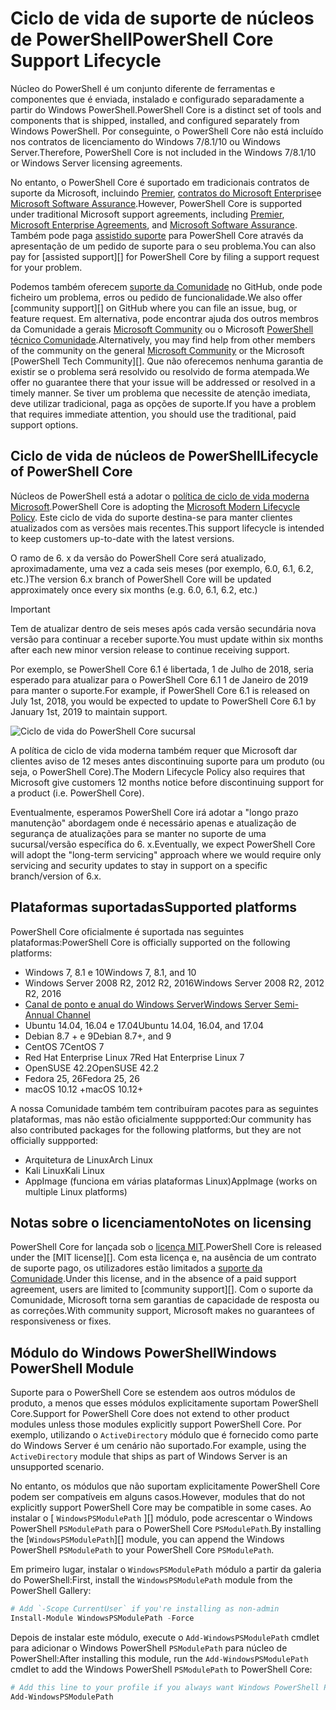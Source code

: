 # <a name="powershell-core-support-lifecycle"></a><span data-ttu-id="88225-101">Ciclo de vida de suporte de núcleos de PowerShell</span><span class="sxs-lookup"><span data-stu-id="88225-101">PowerShell Core Support Lifecycle</span></span>

<span data-ttu-id="88225-102">Núcleo do PowerShell é um conjunto diferente de ferramentas e componentes que é enviada, instalado e configurado separadamente a partir do Windows PowerShell.</span><span class="sxs-lookup"><span data-stu-id="88225-102">PowerShell Core is a distinct set of tools and components that is shipped, installed, and configured separately from Windows PowerShell.</span></span>
<span data-ttu-id="88225-103">Por conseguinte, o PowerShell Core não está incluído nos contratos de licenciamento do Windows 7/8.1/10 ou Windows Server.</span><span class="sxs-lookup"><span data-stu-id="88225-103">Therefore, PowerShell Core is not included in the Windows 7/8.1/10 or Windows Server licensing agreements.</span></span>

<span data-ttu-id="88225-104">No entanto, o PowerShell Core é suportado em tradicionais contratos de suporte da Microsoft, incluindo [Premier][], [contratos do Microsoft Enterprise][enterprise-agreement]e [Microsoft Software Assurance][assurance].</span><span class="sxs-lookup"><span data-stu-id="88225-104">However, PowerShell Core is supported under traditional Microsoft support agreements, including [Premier][], [Microsoft Enterprise Agreements][enterprise-agreement], and [Microsoft Software Assurance][assurance].</span></span>
<span data-ttu-id="88225-105">Também pode paga [assistido suporte][] para PowerShell Core através da apresentação de um pedido de suporte para o seu problema.</span><span class="sxs-lookup"><span data-stu-id="88225-105">You can also pay for [assisted support][] for PowerShell Core by filing a support request for your problem.</span></span>

<span data-ttu-id="88225-106">Podemos também oferecem [suporte da Comunidade][] no GitHub, onde pode ficheiro um problema, erros ou pedido de funcionalidade.</span><span class="sxs-lookup"><span data-stu-id="88225-106">We also offer [community support][] on GitHub where you can file an issue, bug, or feature request.</span></span>
<span data-ttu-id="88225-107">Em alternativa, pode encontrar ajuda dos outros membros da Comunidade a gerais [Microsoft Community][] ou o Microsoft [PowerShell técnico Comunidade][].</span><span class="sxs-lookup"><span data-stu-id="88225-107">Alternatively, you may find help from other members of the community on the general [Microsoft Community][] or the Microsoft [PowerShell Tech Community][].</span></span>
<span data-ttu-id="88225-108">Que não oferecemos nenhuma garantia de existir se o problema será resolvido ou resolvido de forma atempada.</span><span class="sxs-lookup"><span data-stu-id="88225-108">We offer no guarantee there that your issue will be addressed or resolved in a timely manner.</span></span>
<span data-ttu-id="88225-109">Se tiver um problema que necessite de atenção imediata, deve utilizar tradicional, paga as opções de suporte.</span><span class="sxs-lookup"><span data-stu-id="88225-109">If you have a problem that requires immediate attention, you should use the traditional, paid support options.</span></span>

## <a name="lifecycle-of-powershell-core"></a><span data-ttu-id="88225-110">Ciclo de vida de núcleos de PowerShell</span><span class="sxs-lookup"><span data-stu-id="88225-110">Lifecycle of PowerShell Core</span></span>

<span data-ttu-id="88225-111">Núcleos de PowerShell está a adotar o [política de ciclo de vida moderna Microsoft][modern].</span><span class="sxs-lookup"><span data-stu-id="88225-111">PowerShell Core is adopting the [Microsoft Modern Lifecycle Policy][modern].</span></span>
<span data-ttu-id="88225-112">Este ciclo de vida do suporte destina-se para manter clientes atualizados com as versões mais recentes.</span><span class="sxs-lookup"><span data-stu-id="88225-112">This support lifecycle is intended to keep customers up-to-date with the latest versions.</span></span>

<span data-ttu-id="88225-113">O ramo de 6. x da versão do PowerShell Core será atualizado, aproximadamente, uma vez a cada seis meses (por exemplo, 6.0, 6.1, 6.2, etc.)</span><span class="sxs-lookup"><span data-stu-id="88225-113">The version 6.x branch of PowerShell Core will be updated approximately once every six months (e.g. 6.0, 6.1, 6.2, etc.)</span></span>

> [!IMPORTANT]
> <span data-ttu-id="88225-114">Tem de atualizar dentro de seis meses após cada versão secundária nova versão para continuar a receber suporte.</span><span class="sxs-lookup"><span data-stu-id="88225-114">You must update within six months after each new minor version release to continue receiving support.</span></span>

<span data-ttu-id="88225-115">Por exemplo, se PowerShell Core 6.1 é libertada, 1 de Julho de 2018, seria esperado para atualizar para o PowerShell Core 6.1 1 de Janeiro de 2019 para manter o suporte.</span><span class="sxs-lookup"><span data-stu-id="88225-115">For example, if PowerShell Core 6.1 is released on July 1st, 2018, you would be expected to update to PowerShell Core 6.1 by January 1st, 2019 to maintain support.</span></span>

![Ciclo de vida do PowerShell Core sucursal][lifecycle-chart]

<span data-ttu-id="88225-117">A política de ciclo de vida moderna também requer que Microsoft dar clientes aviso de 12 meses antes discontinuing suporte para um produto (ou seja, o PowerShell Core).</span><span class="sxs-lookup"><span data-stu-id="88225-117">The Modern Lifecycle Policy also requires that Microsoft give customers 12 months notice before discontinuing support for a product (i.e. PowerShell Core).</span></span>

<span data-ttu-id="88225-118">Eventualmente, esperamos PowerShell Core irá adotar a "longo prazo manutenção" abordagem onde é necessário apenas e atualização de segurança de atualizações para se manter no suporte de uma sucursal/versão específica do 6. x.</span><span class="sxs-lookup"><span data-stu-id="88225-118">Eventually, we expect PowerShell Core will adopt the "long-term servicing" approach where we would require only servicing and security updates to stay in support on a specific branch/version of 6.x.</span></span>

## <a name="supported-platforms"></a><span data-ttu-id="88225-119">Plataformas suportadas</span><span class="sxs-lookup"><span data-stu-id="88225-119">Supported platforms</span></span>

<span data-ttu-id="88225-120">PowerShell Core oficialmente é suportada nas seguintes plataformas:</span><span class="sxs-lookup"><span data-stu-id="88225-120">PowerShell Core is officially supported on the following platforms:</span></span>

* <span data-ttu-id="88225-121">Windows 7, 8.1 e 10</span><span class="sxs-lookup"><span data-stu-id="88225-121">Windows 7, 8.1, and 10</span></span>
* <span data-ttu-id="88225-122">Windows Server 2008 R2, 2012 R2, 2016</span><span class="sxs-lookup"><span data-stu-id="88225-122">Windows Server 2008 R2, 2012 R2, 2016</span></span>
* <span data-ttu-id="88225-123">[Canal de ponto e anual do Windows Server][semi-annual]</span><span class="sxs-lookup"><span data-stu-id="88225-123">[Windows Server Semi-Annual Channel][semi-annual]</span></span>
* <span data-ttu-id="88225-124">Ubuntu 14.04, 16.04 e 17.04</span><span class="sxs-lookup"><span data-stu-id="88225-124">Ubuntu 14.04, 16.04, and 17.04</span></span>
* <span data-ttu-id="88225-125">Debian 8.7 + e 9</span><span class="sxs-lookup"><span data-stu-id="88225-125">Debian 8.7+, and 9</span></span>
* <span data-ttu-id="88225-126">CentOS 7</span><span class="sxs-lookup"><span data-stu-id="88225-126">CentOS 7</span></span>
* <span data-ttu-id="88225-127">Red Hat Enterprise Linux 7</span><span class="sxs-lookup"><span data-stu-id="88225-127">Red Hat Enterprise Linux 7</span></span>
* <span data-ttu-id="88225-128">OpenSUSE 42.2</span><span class="sxs-lookup"><span data-stu-id="88225-128">OpenSUSE 42.2</span></span>
* <span data-ttu-id="88225-129">Fedora 25, 26</span><span class="sxs-lookup"><span data-stu-id="88225-129">Fedora 25, 26</span></span>
* <span data-ttu-id="88225-130">macOS 10.12 +</span><span class="sxs-lookup"><span data-stu-id="88225-130">macOS 10.12+</span></span>

<span data-ttu-id="88225-131">A nossa Comunidade também tem contribuíram pacotes para as seguintes plataformas, mas não estão oficialmente suppported:</span><span class="sxs-lookup"><span data-stu-id="88225-131">Our community has also contributed packages for the following platforms, but they are not officially suppported:</span></span>

* <span data-ttu-id="88225-132">Arquitetura de Linux</span><span class="sxs-lookup"><span data-stu-id="88225-132">Arch Linux</span></span>
* <span data-ttu-id="88225-133">Kali Linux</span><span class="sxs-lookup"><span data-stu-id="88225-133">Kali Linux</span></span>
* <span data-ttu-id="88225-134">AppImage (funciona em várias plataformas Linux)</span><span class="sxs-lookup"><span data-stu-id="88225-134">AppImage (works on multiple Linux platforms)</span></span>

## <a name="notes-on-licensing"></a><span data-ttu-id="88225-135">Notas sobre o licenciamento</span><span class="sxs-lookup"><span data-stu-id="88225-135">Notes on licensing</span></span>

<span data-ttu-id="88225-136">PowerShell Core for lançada sob o [licença MIT][].</span><span class="sxs-lookup"><span data-stu-id="88225-136">PowerShell Core is released under the [MIT license][].</span></span>
<span data-ttu-id="88225-137">Com esta licença e, na ausência de um contrato de suporte pago, os utilizadores estão limitados a [suporte da Comunidade][].</span><span class="sxs-lookup"><span data-stu-id="88225-137">Under this license, and in the absence of a paid support agreement, users are limited to [community support][].</span></span>
<span data-ttu-id="88225-138">Com o suporte da Comunidade, Microsoft torna sem garantias de capacidade de resposta ou as correções.</span><span class="sxs-lookup"><span data-stu-id="88225-138">With community support, Microsoft makes no guarantees of responsiveness or fixes.</span></span>

## <a name="windows-powershell-module"></a><span data-ttu-id="88225-139">Módulo do Windows PowerShell</span><span class="sxs-lookup"><span data-stu-id="88225-139">Windows PowerShell Module</span></span>

<span data-ttu-id="88225-140">Suporte para o PowerShell Core se estendem aos outros módulos de produto, a menos que esses módulos explicitamente suportam PowerShell Core.</span><span class="sxs-lookup"><span data-stu-id="88225-140">Support for PowerShell Core does not extend to other product modules unless those modules explicitly support PowerShell Core.</span></span>
<span data-ttu-id="88225-141">Por exemplo, utilizando o `ActiveDirectory` módulo que é fornecido como parte do Windows Server é um cenário não suportado.</span><span class="sxs-lookup"><span data-stu-id="88225-141">For example, using the `ActiveDirectory` module that ships as part of Windows Server is an unsupported scenario.</span></span>

<span data-ttu-id="88225-142">No entanto, os módulos que não suportam explicitamente PowerShell Core podem ser compatíveis em alguns casos.</span><span class="sxs-lookup"><span data-stu-id="88225-142">However, modules that do not explicitly support PowerShell Core may be compatible in some cases.</span></span>
<span data-ttu-id="88225-143">Ao instalar o [ `WindowsPSModulePath` ][] módulo, pode acrescentar o Windows PowerShell `PSModulePath` para o PowerShell Core `PSModulePath`.</span><span class="sxs-lookup"><span data-stu-id="88225-143">By installing the [`WindowsPSModulePath`][] module, you can append the Windows PowerShell `PSModulePath` to your PowerShell Core `PSModulePath`.</span></span>

<span data-ttu-id="88225-144">Em primeiro lugar, instalar o `WindowsPSModulePath` módulo a partir da galeria do PowerShell:</span><span class="sxs-lookup"><span data-stu-id="88225-144">First, install the `WindowsPSModulePath` module from the PowerShell Gallery:</span></span>

```powershell
# Add `-Scope CurrentUser` if you're installing as non-admin 
Install-Module WindowsPSModulePath -Force
```

<span data-ttu-id="88225-145">Depois de instalar este módulo, execute o `Add-WindowsPSModulePath` cmdlet para adicionar o Windows PowerShell `PSModulePath` para núcleo de PowerShell:</span><span class="sxs-lookup"><span data-stu-id="88225-145">After installing this module, run the `Add-WindowsPSModulePath` cmdlet to add the Windows PowerShell `PSModulePath` to PowerShell Core:</span></span>

```powershell
# Add this line to your profile if you always want Windows PowerShell PSModulePath
Add-WindowsPSModulePath
```

[Premier]: https://www.microsoft.com/en-us/microsoftservices/support.aspx
[enterprise-agreement]: https://www.microsoft.com/en-us/licensing/licensing-programs/enterprise.aspx
[assurance]: https://www.microsoft.com/en-us/licensing/licensing-programs/software-assurance-default.aspx
[suporte da Comunidade]: https://github.com/powershell/powershell/issues
[Microsoft Community]: https://answers.microsoft.com/
[PowerShell técnico Comunidade]: https://techcommunity.microsoft.com/t5/PowerShell/ct-p/WindowsPowerShell
[assistido suporte]: https://support.microsoft.com/assistedsupportproducts
[modern]: https://support.microsoft.com/help/30881/modern-lifecycle-policy
[lifecycle-chart]: ./images/modern-lifecycle.png
[semi-annual]: https://docs.microsoft.com/windows-server/get-started/semi-annual-channel-overview
[licença MIT]: https://github.com/PowerShell/PowerShell/blob/master/LICENSE.txt
['WindowsPSModulePath']: https://www.powershellgallery.com/packages/WindowsPSModulePath/
